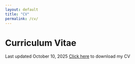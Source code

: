 ```yaml
---
layout: default
title: "CV"
permalink: /cv/
---
```


# Curriculum Vitae

Last updated October 10, 2025
<a href="{{ site.baseurl }}/assets/cv/JohnWilhoite_CV.pdf">Click here</a> to download my CV
